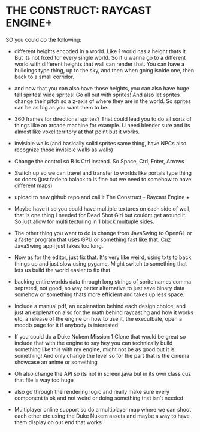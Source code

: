 # THE CONSTRUCT: RAYCAST ENGINE+

SO you could do the following:
- different heights encoded in a world. Like 1 world has a height thats it. But its not fixed for every single world. So if u wanna go to a different world with different heights that wall can render that. You can have a buildings type thing, up to the sky, and then when going isnide one, then back to a small corridor.

- and now that you can also have those heights, you can also have huge tall sprites! wide sprites! Go all out with sprites! And also let sprites change their pitch so a z-axis of where they are in the world. So sprites can be as big as you want them to be.

- 360 frames for directional sprites? That could lead you to do all sorts of things like an arcade machine for example. U need blender sure and its almost like voxel territory at that point but it works.

- invisible walls (and basically solid sprites same thing, have NPCs also recognize those invisible walls as walls)

- Change the control so B is Ctrl instead. So Space, Ctrl, Enter, Arrows

- Switch up so we can travel and transfer to worlds like portals type thing so doors (just fade to balack to is fine but we need to somehow to have different maps)

- upload to new github repo and call it The Construct - Raycast Engine +

- Maybe have it so you could have multiple textures on each side of wall, that is one thing I needed for Dead Shot Girl but couldnt get around it. So just allow for multi texturing in 1 block multuple sides.

- The other thing you want to do is change from JavaSwing to OpenGL or a faster program that uses GPU or something fast like that. Cuz JavaSwing appli just takes too long.

- Now as for the editor, just fix that. It's very like weird, using txts to back things up and just slow using pygame. Might switch to something that lets us build the world easier to fix that.

- backing entire worlds data through long strings of sprite names comma seprated, not good, so way better alternative to just save binary data somehow or something thats more efficient and takes up less space. 

- Include a manual pdf, an explenation behind each design choice, and just an explenation also for the math behind raycasting and how it works etc, a release of the engine on how to use it, the executbale, open a moddb page for it if anybody is interested

- If you could do a Duke Nukem Mission 1 Clone that would be great so include that with the engine to say hey you can technically build something like this with my engine, might not be as good but it is something! And only change the level so for the part that is the cinema showcase an anime or something

- Oh also change the API so its not in screen.java but in its own class cuz that file is way too huge

- also go through the rendering logic and really make sure every component is ok and not weird or doing something that isn't needed

- Multiplayer online support so do a multiplayer map where we can shoot each other etc using the Duke Nukem assets and maybe a way to have them display on our end that works